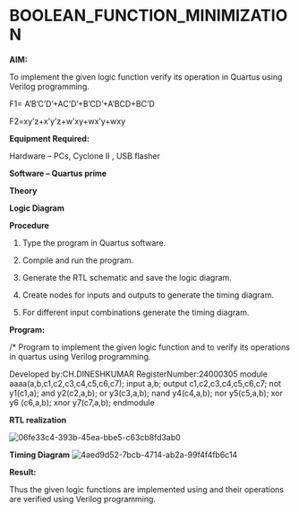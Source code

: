 # BOOLEAN_FUNCTION_MINIMIZATION

**AIM:**

To implement the given logic function verify its operation in Quartus using Verilog programming.

F1= A’B’C’D’+AC’D’+B’CD’+A’BCD+BC’D 

F2=xy’z+x’y’z+w’xy+wx’y+wxy

**Equipment Required:**

Hardware – PCs, Cyclone II , USB flasher

**Software – Quartus prime**

**Theory**

**Logic Diagram**

**Procedure**

1.	Type the program in Quartus software.

2.	Compile and run the program.

3.	Generate the RTL schematic and save the logic diagram.

4.	Create nodes for inputs and outputs to generate the timing diagram.

5.	For different input combinations generate the timing diagram.


**Program:**

/* Program to implement the given logic function and to verify its operations in quartus using Verilog programming. 

Developed by:CH.DINESHKUMAR
RegisterNumber:24000305
module aaaa(a,b,c1,c2,c3,c4,c5,c6,c7);
input a,b;
output c1,c2,c3,c4,c5,c6,c7;
not y1(c1,a);
and y2(c2,a,b);
or y3(c3,a,b);
nand y4(c4,a,b);
nor y5(c5,a,b);
xor y6 (c6,a,b);
xnor y7(c7,a,b);
endmodule

**RTL realization**

![06fe33c4-393b-45ea-bbe5-c63cb8fd3ab0](https://github.com/user-attachments/assets/12cc10e7-b5f4-49f6-b99f-7787eeda650b)


**Timing Diagram**
![4aed9d52-7bcb-4714-ab2a-99f4f4fb6c14](https://github.com/user-attachments/assets/e0c8e98b-bc8a-4be9-8258-7d8d586e13eb)


**Result:**

Thus the given logic functions are implemented using and their operations are verified using Verilog programming.

